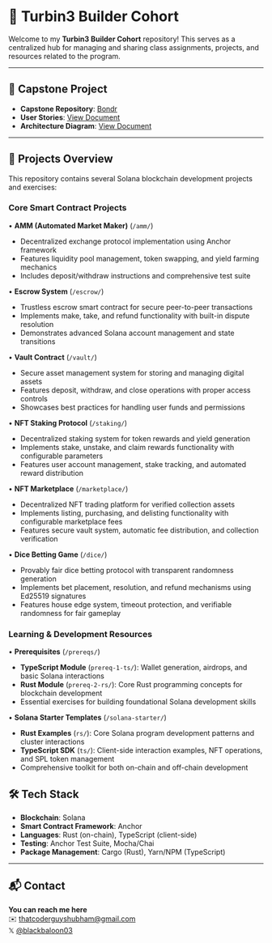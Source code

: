 # 🚀 Turbin3 Builder Cohort

Welcome to my **Turbin3 Builder Cohort** repository! This serves as a centralized hub for managing and sharing class assignments, projects, and resources related to the program.

---

## 📌 Capstone Project

- **Capstone Repository**: [Bondr](https://github.com/Shubbu03/bondr)
- **User Stories**: [View Document](https://github.com/solana-turbin3/Q3_25_Builder_Shubbu03/blob/main/docs/Bondr%20-%20User%20Stories.pdf)
- **Architecture Diagram**: [View Document](https://github.com/solana-turbin3/Q3_25_Builder_Shubbu03/blob/main/docs/Bondr%20-%20Arch%20Diagram.pdf)


---

## 📁 Projects Overview

This repository contains several Solana blockchain development projects and exercises:

### Core Smart Contract Projects

• **AMM (Automated Market Maker)** (`/amm/`)
  - Decentralized exchange protocol implementation using Anchor framework
  - Features liquidity pool management, token swapping, and yield farming mechanics
  - Includes deposit/withdraw instructions and comprehensive test suite

• **Escrow System** (`/escrow/`)
  - Trustless escrow smart contract for secure peer-to-peer transactions
  - Implements make, take, and refund functionality with built-in dispute resolution
  - Demonstrates advanced Solana account management and state transitions

• **Vault Contract** (`/vault/`)
  - Secure asset management system for storing and managing digital assets
  - Features deposit, withdraw, and close operations with proper access controls
  - Showcases best practices for handling user funds and permissions

• **NFT Staking Protocol** (`/staking/`)
  - Decentralized staking system for token rewards and yield generation
  - Implements stake, unstake, and claim rewards functionality with configurable parameters
  - Features user account management, stake tracking, and automated reward distribution

• **NFT Marketplace** (`/marketplace/`)
  - Decentralized NFT trading platform for verified collection assets
  - Implements listing, purchasing, and delisting functionality with configurable marketplace fees
  - Features secure vault system, automatic fee distribution, and collection verification

• **Dice Betting Game** (`/dice/`)
  - Provably fair dice betting protocol with transparent randomness generation
  - Implements bet placement, resolution, and refund mechanisms using Ed25519 signatures
  - Features house edge system, timeout protection, and verifiable randomness for fair gameplay

### Learning & Development Resources

• **Prerequisites** (`/prereqs/`)
  - **TypeScript Module** (`prereq-1-ts/`): Wallet generation, airdrops, and basic Solana interactions
  - **Rust Module** (`prereq-2-rs/`): Core Rust programming concepts for blockchain development
  - Essential exercises for building foundational Solana development skills

• **Solana Starter Templates** (`/solana-starter/`)
  - **Rust Examples** (`rs/`): Core Solana program development patterns and cluster interactions
  - **TypeScript SDK** (`ts/`): Client-side interaction examples, NFT operations, and SPL token management
  - Comprehensive toolkit for both on-chain and off-chain development

## 🛠️ Tech Stack

- **Blockchain**: Solana
- **Smart Contract Framework**: Anchor
- **Languages**: Rust (on-chain), TypeScript (client-side)
- **Testing**: Anchor Test Suite, Mocha/Chai
- **Package Management**: Cargo (Rust), Yarn/NPM (TypeScript)

---

## 📬 Contact

**You can reach me here**  
✉️ [thatcoderguyshubham@gmail.com](mailto:thatcoderguyshubham@gmail.com)  
𝕏  [@blackbaloon03](https://x.com/blackbaloon03)
